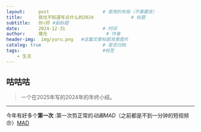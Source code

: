 ```yaml
---
layout:     post   				    # 使用的布局（不需要改）
title:      我也不知道写点什么的2024 				# 标题 
subtitle:   你↑好 #副标题
date:       2024-12-31 				# 时间
author:     僕光 						# 作者
header-img:  img/yuru.png	#这篇文章标题背景图片
catalog: true 						# 是否归档
tags:								#标签
    - 生活
---
```


## 咕咕咕
>一个在2025年写的2024年的年终小结。

  ---

  今年有好多个**第一次** :第一次剪正常的*动画MAD*（之前都是不到一分钟的短视频😠）[MAD](https://www.bilibili.com/video/BV1CdYBeREeb/?spm_id_from=333.1387.homepage.video_card.click&vd_source=56be83fea00b06b9068a06efb027dcb9"动画MAD")
